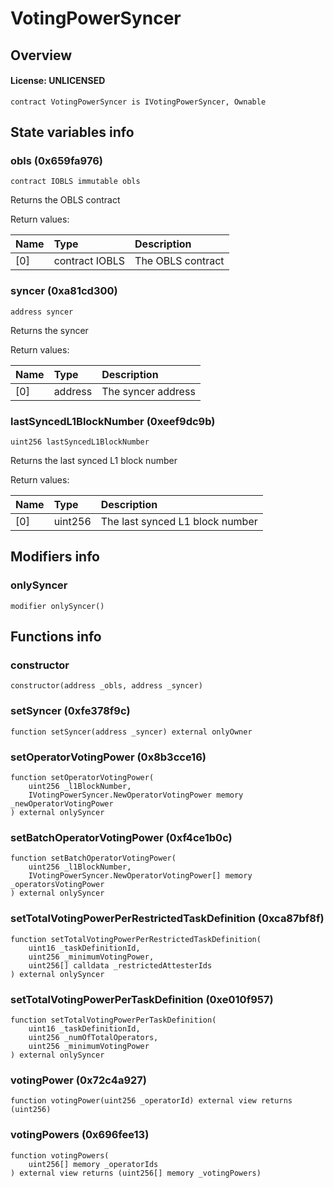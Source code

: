 # VotingPowerSyncer

## Overview

#### License: UNLICENSED

```solidity
contract VotingPowerSyncer is IVotingPowerSyncer, Ownable
```


## State variables info

### obls (0x659fa976)

```solidity
contract IOBLS immutable obls
```

Returns the OBLS contract


Return values:

| Name | Type           | Description       |
| :--- | :------------- | :---------------- |
| [0]  | contract IOBLS | The OBLS contract |

### syncer (0xa81cd300)

```solidity
address syncer
```

Returns the syncer


Return values:

| Name | Type    | Description        |
| :--- | :------ | :----------------- |
| [0]  | address | The syncer address |

### lastSyncedL1BlockNumber (0xeef9dc9b)

```solidity
uint256 lastSyncedL1BlockNumber
```

Returns the last synced L1 block number


Return values:

| Name | Type    | Description                     |
| :--- | :------ | :------------------------------ |
| [0]  | uint256 | The last synced L1 block number |

## Modifiers info

### onlySyncer

```solidity
modifier onlySyncer()
```


## Functions info

### constructor

```solidity
constructor(address _obls, address _syncer)
```


### setSyncer (0xfe378f9c)

```solidity
function setSyncer(address _syncer) external onlyOwner
```


### setOperatorVotingPower (0x8b3cce16)

```solidity
function setOperatorVotingPower(
    uint256 _l1BlockNumber,
    IVotingPowerSyncer.NewOperatorVotingPower memory _newOperatorVotingPower
) external onlySyncer
```


### setBatchOperatorVotingPower (0xf4ce1b0c)

```solidity
function setBatchOperatorVotingPower(
    uint256 _l1BlockNumber,
    IVotingPowerSyncer.NewOperatorVotingPower[] memory _operatorsVotingPower
) external onlySyncer
```


### setTotalVotingPowerPerRestrictedTaskDefinition (0xca87bf8f)

```solidity
function setTotalVotingPowerPerRestrictedTaskDefinition(
    uint16 _taskDefinitionId,
    uint256 _minimumVotingPower,
    uint256[] calldata _restrictedAttesterIds
) external onlySyncer
```


### setTotalVotingPowerPerTaskDefinition (0xe010f957)

```solidity
function setTotalVotingPowerPerTaskDefinition(
    uint16 _taskDefinitionId,
    uint256 _numOfTotalOperators,
    uint256 _minimumVotingPower
) external onlySyncer
```


### votingPower (0x72c4a927)

```solidity
function votingPower(uint256 _operatorId) external view returns (uint256)
```


### votingPowers (0x696fee13)

```solidity
function votingPowers(
    uint256[] memory _operatorIds
) external view returns (uint256[] memory _votingPowers)
```

